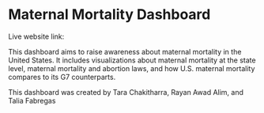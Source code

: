 # Maternal Mortality Dashboard

Live website link: 

This dashboard aims to raise awareness about maternal mortality in the United States. It includes visualizations about maternal mortality at the state level, maternal mortality and abortion laws, and how U.S. maternal mortality compares to its G7 counterparts.

This dashboard was created by Tara Chakitharra, Rayan Awad Alim, and Talia Fabregas
